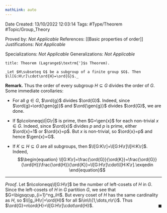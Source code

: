 ```yaml
---
mathLink: auto
---
```


<div class="topSpace"></div>

Date Created: 13/10/2022 12:03:14
Tags: #Type/Theorem #Topic/Group_Theory

Proved by: _Not Applicable_
References: [[Basic properties of order]]
Justifications: _Not Applicable_

Specializations: _Not Applicable_
Generalizations: _Not Applicable_

``` ad-Theorem
title: Theorem (Lagrange$\textrm{'}$s Theorem).

_Let $H\subseteq G$ be a subgroup of a finite group $G$. Then $\l[G:H\r]\cdot\ord{H}=\ord{G}$._

```

**Remark.** Thus the order of every subgroup $H\subseteq G$ divides the order of $G$. Some immediate corollaries:
* For all $g\in G$, $\ord{g}$ divides $\ord{G}$. Indeed, since $\ord{g}=\ord{\gen{g}}$ and $\ord{\gen{g}}$ divides $\ord{G}$, we are done.

* If $p\coloneqq\l|G\r|$ is prime, then $G=\gen{x}$ for each non-trivial $x\in G$. Indeed, since $\ord{x}$ divides $p$ and $p$ is prime, either $\ord{x}=1$ or $\ord{x}=p$. But $x$ is non-trivial, so $\ord{x}=p$ and hence $\gen{x}=G$.
* If $K\subseteq H\subseteq G$ are all subgroups, then $\l[G:K\r]=\l[G:H\r]\l[H:K\r]$. Indeed, 
$$\begin{equation}
    \l[G:K\r]=\frac{\ord{G}}{\ord{K}}=\frac{\ord{G}}{\ord{H}}\frac{\ord{H}}{\ord{K}}=\l[G:H\r]\cdot\l[H:K\r].\exqedin
\end{equation}$$

---

_Proof_. Let $n\coloneqq\l[G:H\r]$ be the number of left-cosets of $H$ in $G$. Since the left-cosets of $H$ in $G$ partition $G$, we see that $G=\bigsqcup_{i=1}^ng_iH$. But every coset of $H$ has the same cardinality as $H$, so $\l|g_iH\r|=\ord{H}$ for all $i\in\l\{1,\dots,n\r\}$. Thus $\ord{G}=n\ord{H}=\l[G:H\r]\cdot\ord{H}$.<span style="float:right;">$\blacksquare$</span>
